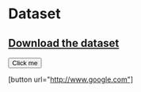 # Dataset

## [Download the dataset](https://github.com/imb-benchmark/imb-benchmark/raw/main/Test_data.zip)

<button name="button" onclick="http://www.google.com">Click me</button>

[button url="http://www.google.com"]
